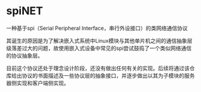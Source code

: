 # spiNET
一种基于spi（Serial Peripheral Interface，串行外设接口）的类网络通信协议

其诞生的原因是为了解决嵌入式系统中Linux模块与其他单片机之间的通信抽象层级落差过大的问题，故使用嵌入式设备中常见的spi尝试鼓捣了一个类似网络通信的协议抽象层。

目前这个协议还处于理念设计阶段，还没有做出任何有关的实现。后续将通过该仓库给出协议的书面描述及一些协议层的抽象接口，并逐步做出以其为子模块的服务器侧实现和客户端侧实现。
